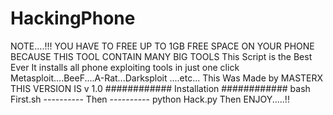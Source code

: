 # HackingPhone
NOTE....!!!
YOU HAVE TO FREE UP TO 1GB FREE SPACE ON YOUR PHONE BECAUSE THIS TOOL CONTAIN MANY BIG TOOLS 
This Script is the Best Ever  It installs all phone exploiting tools in just one click   Metasploit....BeeF....A-Rat...Darksploit ....etc...  This Was Made by MASTERX THIS VERSION IS v 1.0  ############ Installation ############   bash First.sh   ---------- Then ----------  python Hack.py   Then ENJOY.....!!
